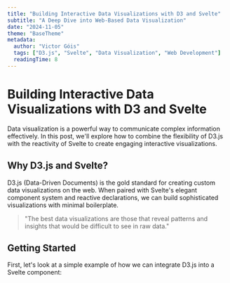 ```yaml
---
title: "Building Interactive Data Visualizations with D3 and Svelte"
subtitle: "A Deep Dive into Web-Based Data Visualization"
date: "2024-11-05"
theme: "BaseTheme"
metadata:
  author: "Victor Góis"
  tags: ["D3.js", "Svelte", "Data Visualization", "Web Development"]
  readingTime: 8
---
```


# Building Interactive Data Visualizations with D3 and Svelte

Data visualization is a powerful way to communicate complex information effectively. In this post, we'll explore how to combine the flexibility of D3.js with the reactivity of Svelte to create engaging interactive visualizations.

## Why D3.js and Svelte?

D3.js (Data-Driven Documents) is the gold standard for creating custom data visualizations on the web. When paired with Svelte's elegant component system and reactive declarations, we can build sophisticated visualizations with minimal boilerplate.

> "The best data visualizations are those that reveal patterns and insights that would be difficult to see in raw data."

## Getting Started

First, let's look at a simple example of how we can integrate D3.js into a Svelte component:
